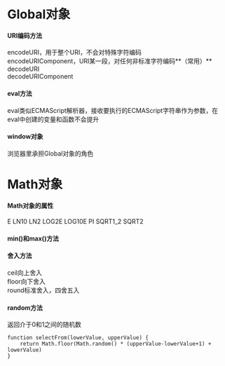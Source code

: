 # Global对象

#### URI编码方法

encodeURI，用于整个URI，不会对特殊字符编码  
encodeURIComponent，URI某一段，对任何非标准字符编码**（常用）**  
decodeURI  
decodeURIComponent

#### eval方法

eval类似ECMAScript解析器，接收要执行的ECMAScript字符串作为参数，在eval中创建的变量和函数不会提升

#### window对象

浏览器里承担Global对象的角色

# Math对象

#### Math对象的属性

E LN10 LN2 LOG2E LOG10E PI SQRT1\_2 SQRT2

#### min\(\)和max\(\)方法

#### 舍入方法

ceil向上舍入  
floor向下舍入  
round标准舍入，四舍五入

#### random方法

返回介于0和1之间的随机数

```
function selectFrom(lowerValue, upperValue) {
    return Math.floor(Math.random() * (upperValue-lowerValue+1) + lowerValue)
}
```



